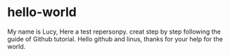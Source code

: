 # hello-world
My name is Lucy, Here a test repersonpy. creat step by step following the guide of Github tutorial.
Hello github and linus, thanks for your help for the world.
